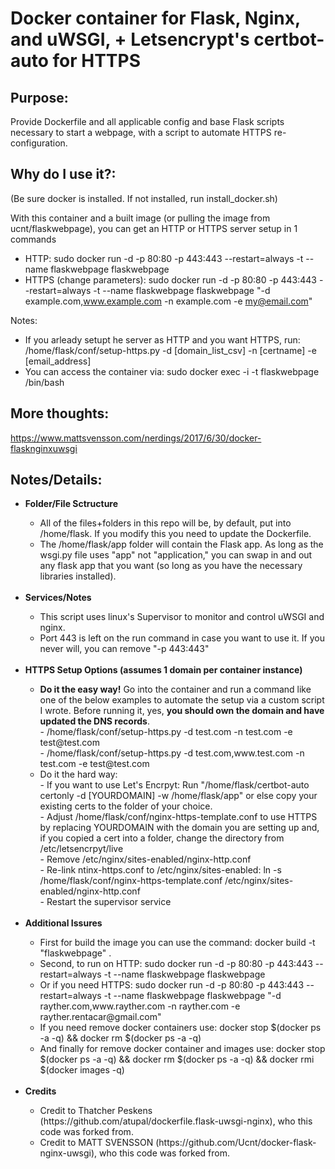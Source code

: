 # Docker container for Flask, Nginx, and uWSGI, + Letsencrypt's certbot-auto for HTTPS

## Purpose:
Provide Dockerfile and all applicable config and base Flask scripts necessary to start a webpage, with a script to automate HTTPS re-configuration.

## Why do I use it?:
(Be sure docker is installed.  If not installed, run install_docker.sh) <br>

With this container and a built image (or pulling the image from ucnt/flaskwebpage), you can get an HTTP or HTTPS server setup in 1 commands
- HTTP: sudo docker run -d -p 80:80 -p 443:443 --restart=always -t --name flaskwebpage flaskwebpage <br>
- HTTPS (change parameters): sudo docker run -d -p 80:80 -p 443:443 --restart=always -t --name flaskwebpage flaskwebpage "-d example.com,www.example.com -n example.com -e my@email.com" <br>

Notes:
- If you arleady setupt he server as HTTP and you want HTTPS, run: /home/flask/conf/setup-https.py -d [domain_list_csv] -n [certname] -e [email_address]
- You can access the container via: sudo docker exec -i -t flaskwebpage /bin/bash

## More thoughts:
https://www.mattsvensson.com/nerdings/2017/6/30/docker-flasknginxuwsgi

## Notes/Details:
<ul>
  <li><b>Folder/File Sctructure</b></li>
  <ul>
    <li>All of the files+folders in this repo will be, by default, put into /home/flask.  If you modify this you need to update the Dockerfile.</li>
    <li>The /home/flask/app folder will contain the Flask app.  As long as the wsgi.py file uses "app" not "application," you can swap in and out any flask app that you want (so long as you have the necessary libraries installed).</li>
  </ul>

  <br>

  <li><b>Services/Notes</b></li>
  <ul>
    <li>This script uses linux's Supervisor to monitor and control uWSGI and nginx.</li>
    <li>Port 443 is left on the run command in case you want to use it.  If you never will, you can remove "-p 443:443"</li>
</ul>  

  <br>

  <li><b>HTTPS Setup Options (assumes 1 domain per container instance)</b></li>
  <ul>
  <li><b>Do it the easy way!</b> Go into the container and run a command like one of the below examples to automate the setup via a custom script I wrote.  Before running it, yes, <b>you should own the domain and have updated the DNS records</b>.</li>
      - /home/flask/conf/setup-https.py -d test.com -n test.com -e test@test.com
      <br>
      - /home/flask/conf/setup-https.py -d test.com,www.test.com -n test.com -e test@test.com
      <br>
    <li>Do it the hard way:
      <br>
    - If you want to use Let's Encrpyt: Run "/home/flask/certbot-auto certonly -d [YOURDOMAIN] -w /home/flask/app" or else copy your existing certs to the folder of your choice.
      <br>
    - Adjust /home/flask/conf/nginx-https-template.conf to use HTTPS by replacing YOURDOMAIN with the domain you are setting up and, if you copied a cert into a folder, change the directory from /etc/letsencrpyt/live
      <br>
    - Remove /etc/nginx/sites-enabled/nginx-http.conf
      <br>
    - Re-link ntinx-https.conf to /etc/nginx/sites-enabled: ln -s /home/flask/conf/nginx-https-template.conf /etc/nginx/sites-enabled/nginx-http.conf
      <br>
    - Restart the supervisor service</li>
  </ul>  

  <br>

  <li><b>Additional Issures</b></li>
  <ul>
    <li>First for build the image you can use the command: docker build -t "flaskwebpage" .</li>
    <li>Second, to run on HTTP: sudo docker run -d -p 80:80 -p 443:443 --restart=always -t --name flaskwebpage flaskwebpage</li>
    <li>Or if you need HTTPS: sudo docker run -d -p 80:80 -p 443:443 --restart=always -t --name flaskwebpage flaskwebpage "-d rayther.com,www.rayther.com -n rayther.com -e rayther.rentacar@gmail.com"</li>
    <li>If you need remove docker containers use: docker stop $(docker ps -a -q) && docker rm $(docker ps -a -q)</li>
    <li>And finally for remove docker container and images use: docker stop $(docker ps -a -q) && docker rm $(docker ps -a -q) && docker rmi $(docker images -q)</li>

</ul>  

  <br>

  <li><b>Credits</b></li>
  <ul>
    <li>Credit to Thatcher Peskens (https://github.com/atupal/dockerfile.flask-uwsgi-nginx), who this code was forked from.</li>
    <li>Credit to MATT SVENSSON (https://github.com/Ucnt/docker-flask-nginx-uwsgi), who this code was forked from.</li>
  </ul>  

</ul>
